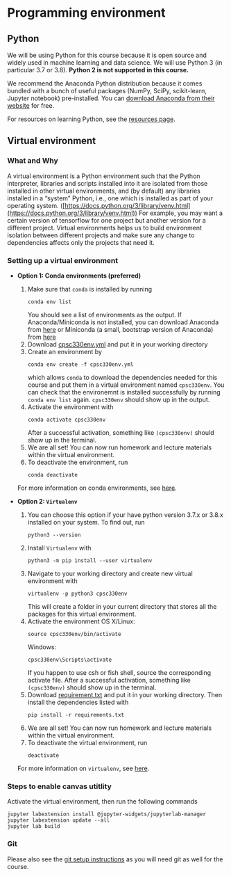 # Programming environment

## Python
We will be using Python for this course because it is open source and widely used in machine learning and data science.  We will use Python 3 (in particular 3.7 or 3.8). **Python 2 is not supported in this course.**

We recommend the Anaconda Python distribution because it comes bundled with a bunch of useful packages (NumPy, SciPy, scikit-learn, Jupyter notebook) pre-installed. You can [download Anaconda from their website](https://www.anaconda.com/download/) for free.

For resources on learning Python, see the [resources page](resources.md).


## Virtual environment

### What and Why
A virtual environment is a Python environment such that the Python interpreter, libraries and scripts installed into it are isolated from those installed in other virtual environments, and (by default) any libraries installed in a “system” Python, i.e., one which is installed as part of your operating system. ([https://docs.python.org/3/library/venv.html](https://docs.python.org/3/library/venv.html)) For example, you may want a certain version of tensorflow for one project but another version for a different project. Virtual environments helps us to build environment isolation between different projects and make sure any change to dependencies affects only the projects that need it.

### Setting up a virtual environment
- **Option 1: Conda environments (preferred)**
	1. Make sure that `conda` is installed by running
		```
		conda env list
		```
		You should see a list of environments as the output. If Anaconda/Miniconda is not installed, you can download Anaconda from [here](https://www.anaconda.com/download/) or Miniconda (a small, bootstrap version of Anaconda) from [here](https://docs.conda.io/en/latest/miniconda.html)
	2. Download [cpsc330env.yml](cpsc330env.yml) and put it in your working directory
	3. Create an environment by
		```
		conda env create -f cpsc330env.yml
		```
		which allows `conda` to download the dependencies needed for this course and put them in a virtual environment named `cpsc330env`.
		You can check that the environemnt is installed successfully by running `conda env list` again. `cpsc330env` should show up in the output.
	4. Activate the environment with
		```
		conda activate cpsc330env
		```
		After a successful activation, something like `(cpsc330env)` should show up in the terminal.
	5. We are all set! You can now run homework and lecture materials within the virtual environment.
	6. To deactivate the environment, run
		```
		conda deactivate
		```
	For more information on conda environments, see [here](https://docs.conda.io/projects/conda/en/latest/user-guide/tasks/manage-environments.html).
	
- **Option 2: `Virtualenv`**
	1. You can choose this option if your have python version 3.7.x or 3.8.x installed on your system. To find out, run
		```
		python3 --version
		```
	2. Install `Virtualenv` with
		```
		python3 -m pip install --user virtualenv
		```
	3. Navigate to your working directory and create new virtual environment with
		```
		virtualenv -p python3 cpsc330env
		```
		This will create a folder in your current directory that stores all the packages for this virtual environment.
	4. Activate the environment
		OS X/Linux:
		```
		source cpsc330env/bin/activate
		```
		Windows:
		```
		cpsc330env\Scripts\activate
		```
		If you happen to use csh or fish shell, source the corresponding activate file. 
		After a successful activation, something like `(cpsc330env)` should show up in the terminal.
	5. Download [requirement.txt](requirement.txt) and put it in your working directory. Then install the dependencies listed with
		```
		pip install -r requirements.txt
		```
	6. We are all set! You can now run homework and lecture materials within the virtual environment.
	7. To deactivate the virtual environment, run
		```
		deactivate
		```
	For more information on `virtualenv`, see [here](https://virtualenv.pypa.io/en/latest/index.html).

### Steps to enable canvas utitlity

Activate the virtual environment, then run the following commands
```
jupyter labextension install @jupyter-widgets/jupyterlab-manager
jupyter labextension update --all 
jupyter lab build
```

### Git

Please also see the [git setup instructions](https://github.com/UBC-CS/cpsc330/blob/master/docs/git_installation.md) as you will need git as well for the course.

		
